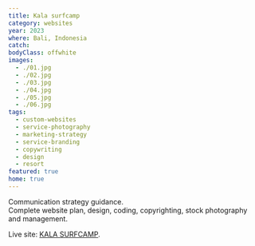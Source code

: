 ```yaml
---
title: Kala surfcamp
category: websites
year: 2023
where: Bali, Indonesia
catch:
bodyClass: offwhite
images:
  - ./01.jpg
  - ./02.jpg
  - ./03.jpg
  - ./04.jpg
  - ./05.jpg
  - ./06.jpg
tags:
  - custom-websites
  - service-photography
  - marketing-strategy
  - service-branding
  - copywriting
  - design
  - resort
featured: true
home: true
---
```


Communication strategy guidance. <br>
Complete website plan, design, coding, copyrighting, stock photography and management.

Live site: [KALA SURFCAMP](https://kala.surf/?source=rokma.com).<br>
